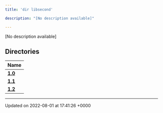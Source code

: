 ```yaml
---
title: 'dir libsecond'

description: "[No description available]"

---
```







[No description available]

## Directories

| Name           |
| -------------- |
| **[1.0](/documentation/code/darkbit_development/files/dir_4e7d0a7221199b5e3988a802b6a5e37f/#dir-1.0)**  |
| **[1.1](/documentation/code/darkbit_development/files/dir_d1f2a55f41e415ebe099cfae2057f907/#dir-1.1)**  |
| **[1.2](/documentation/code/darkbit_development/files/dir_1185cf205eb7c76e1c0c729ff9fd7030/#dir-1.2)**  |






-------------------------------

Updated on 2022-08-01 at 17:41:26 +0000
